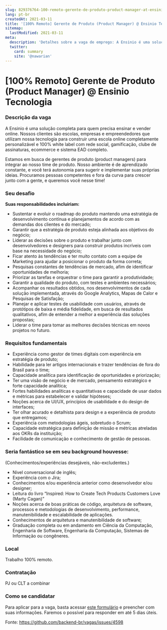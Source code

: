 ```yaml
---
slug: 829376764-100-remoto-gerente-de-produto-product-manager-at-ensinio-tecnologia
lang: pt-br
createdAt: 2021-03-11
title: '[100% Remoto] Gerente de Produto (Product Manager) @ Ensinio Tecnologia - Vaga de Emprego'
sitemap:
  lastModified: 2021-03-11
meta:
  description: 'Detalhes sobre a vaga de emprego: A Ensinio é uma solução completa para quem precisa ensinar e vender online. Nossos clientes são escolas, empresas e empreendedores que utilizam nossa tecnologia para construir uma escola online completamente personalizável e 100% white label com rede social, gamificação, clube de assinaturas, ecommerce e sistema EAD completo. Estamos em busca de gerentes de produto (product managers) para integrar ao nosso time de produto. Nosso ambiente é de aprendizado constante, e você terá autonomia para sugerir e implementar suas próprias ideias. Procuramos pessoas competentes e fora da curva para crescer junto com a gente, e queremos você nesse time!'
  twitter:
    card: summary
    site: '@nawarian'
---
```


# [100% Remoto] Gerente de Produto (Product Manager) @ Ensinio Tecnologia

### Descrição da vaga
A Ensinio é uma solução completa para quem precisa ensinar e vender online. Nossos clientes são escolas, empresas e empreendedores que utilizam nossa tecnologia para construir uma escola online completamente personalizável e 100% white label com rede social, gamificação, clube de assinaturas, ecommerce e sistema EAD completo.

Estamos em busca de gerentes de produto (product managers) para integrar ao nosso time de produto. Nosso ambiente é de aprendizado constante, e você terá autonomia para sugerir e implementar suas próprias ideias. Procuramos pessoas competentes e fora da curva para crescer junto com a gente, e queremos você nesse time!

### Seu desafio
**Suas responsabilidades incluiriam:**

- Sustentar e evoluir o roadmap do produto mantendo uma estratégia de desenvolvimento contínua e planejamentos de acordo com as demandas dos clientes e do mercado;
- Garantir que a estratégia de produto esteja alinhada aos objetivos do negócio;
- Liderar as decisões sobre o produto e trabalhar junto com desenvolvedores e designers para construir produtos incríveis com base na necessidade do negócio;
- Ficar atento às tendências e ter muito contato com a equipe de Marketing para ajudar a posicionar o produto da forma correta;
- Pesquisas constantes de tendências de mercado, afim de identificar oportunidades de melhoria;
- Priorizar as tarefas e orquestrar o time para garantir a produtividade;
- Garantir a qualidade do produto, com testes e ambientes necessários;
- Acompanhar os resultados obtidos, nos desenvolvimentos de cada solução implementada, através do Google Analytics, Mapas de Calor e Pesquisas de Satisfação;
- Planejar e aplicar testes de usabilidade com usuários, através de protótipos de baixa e média fidelidade, em busca de resultados qualitativos, afim de entender a melhor a experiência das soluções propostas;
- Liderar o time para tomar as melhores decisões técnicas em novos projetos no futuro.

### Requisitos fundamentais

- Experiência como gestor de times digitais com experiência em estratégia de produto;
- Habilidade para ler artigos internacionais e trazer tendências de fora do Brasil para o time;
- Capacidade analítica para identificação de oportunidades e priorização;
- Ter uma visão de negócio e de mercado, pensamento estratégico e forte capacidade analítica;
- Fortes habilidades analíticas e quantitativas e capacidade de usar dados e métricas para estabelecer e validar hipóteses;
- Noções acerca de UI/UX, princípios de usabilidade e do design de interfaces;
- Ter olhar acurado e detalhista para design e a experiência de produto que entregamos;
- Experiência com metodologias ágeis, sobretudo o Scrum;
- Capacidade estratégica para definição de missão e métricas atreladas aos OKRs da instituição;
- Facilidade de comunicação e conhecimento de gestão de pessoas.

### Seria fantástico se em seu background houvesse:
(Conhecimentos/experiências desejáveis, não-excludentes.)

- Nível conversacional de inglês;
- Experiência com o Jira;
- Conhecimentos e/ou experiência anterior como desenvolvedor e/ou designer;
- Leitura do livro “Inspired: How to Create Tech Products Customers Love (Marty Cagan)”
- Noções acerca de boas práticas de código, arquitetura de software, processos e metodologias de desenvolvimento, performance, manutenibilidade e escalabilidade de aplicações.
- Conhecimentos de arquitetura e manutenibilidade de software;
- Graduação completa ou em andamento em Ciência da Computação, Engenharia de Software, Engenharia da Computação, Sistemas de Informação ou congêneres.

### Local
Trabalho 100% remoto.

### Contratação
PJ ou CLT a combinar

### Como se candidatar
Para aplicar para a vaga, basta acessar [este formulário](https://forms.gle/XWR6FND8ehUAXVK2A) e preencher com suas informações. Faremos o possível para responder em até 5 dias úteis.



Fonte: https://github.com/backend-br/vagas/issues/4598